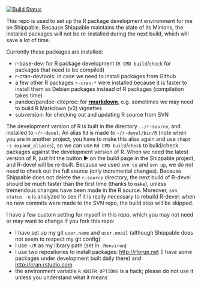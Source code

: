 [![Build Status](https://api.shippable.com/projects/54021507980fd09d113e7404/badge/master)](https://www.shippable.com/projects/54021507980fd09d113e7404)

This repo is used to set up the R package development environment for me on
Shippable. Because Shippable maintains the state of its Minions, the installed
packages will not be re-installed during the next build, which will save a lot
of time.

Currently these packages are installed:

- r-base-dev: for R package development (`R CMD build`/`check` for packages that
  need to be compiled)
- r-cran-devtools: in case we need to install packages from Github
- a few other R packages `r-cran-*` were installed because it is faster to
  install them as Debian packages instead of R packages (compilation takes time)
- pandoc/pandoc-citeproc: for [**rmarkdown**](http://rmarkdown.rstudio.com),
  e.g. sometimes we may need to build R Markdown (v2) vignettes
- subversion: for checking out and updating R source from SVN

The development version of R is built in the directory `../r-source`, and
installed to `~/r-devel`. An alias `Rd` is made to `~/r-devel/bin/R` (note when
you are in another project, you have to make this alias again and use `shopt -s
expand_aliases`), so we can use `Rd CMD build`/`check` to build/check packages
against the development version of R. When we need the latest version of R, just
hit the button :arrow_forward: on the build page in the Shippable project, and
R-devel will be re-built. Because we used `svn co` and `svn up`, we do not need
to check out the full source (only incremental changes). Because Shippable does
not delete the `r-source` directory, the next build of R-devel should be much
faster than the first time (thanks to `make`), unless tremendous changes have
been made in the R source. Moreover, `svn status -u` is analyzed to see if it is
really necessary to rebuild R-devel: when no new commits were made to the SVN
repo, the build step will be skipped.

I have a few custom setting for myself in this repo, which you may not need or
may want to change if you fork this repo:

- I have set up my git `user.name` and `user.email` (although Shippable does not
  seem to respect my git config)
- I use `~/R` as my library path (set in `.Renviron`)
- I use two repositories to install packages: http://rforge.net (I have some
  packages under development built daily there) and http://cran.rstudio.com
- the environment variable `R_KNITR_OPTIONS` is a hack; please do not use it
  unless you understand what it means

